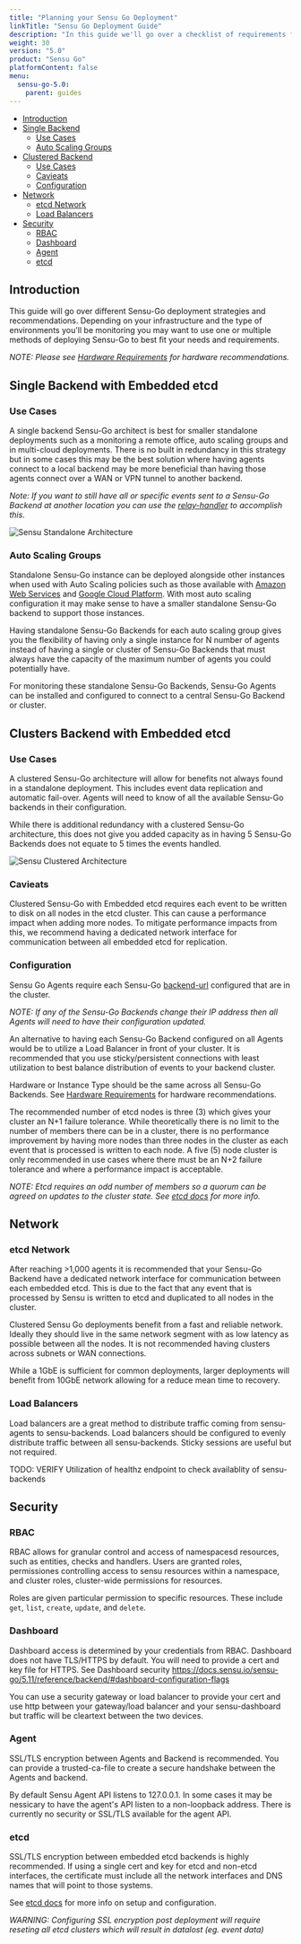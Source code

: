 ```yaml
---
title: "Planning your Sensu Go Deployment"
linkTitle: "Sensu Go Deployment Guide"
description: "In this guide we'll go over a checklist of requirements for a production ready deployment"
weight: 30
version: "5.0"
product: "Sensu Go"
platformContent: false
menu:
  sensu-go-5.0:
    parent: guides
---
```


- [Introduction](#introduction)
- [Single Backend](#single-backend-with-embedded-etcd)
  - [Use Cases](#use-cases)
  - [Auto Scaling Groups](#auto-scaling-groups)
- [Clustered Backend](#clusterd-backend-with-embedded-etcd)
  - [Use Cases](#use-cases)
  - [Cavieats](#cavieats)
  - [Configuration](#configuration)
- [Network](#network)
  - [etcd Network](#etcd-network)
  - [Load Balancers](#load-balancers)
- [Security](#security)
  - [RBAC](#rbac)
  - [Dashboard](#dashboard)
  - [Agent](#agent)
  - [etcd](#etcd)

## Introduction

This guide will go over different Sensu-Go deployment strategies and recommendations. Depending on your infrastructure and the type of environments  you'll be monitoring you may want to use one or multiple methods of deploying Sensu-Go to best fit your needs and requirements.

_NOTE: Please see [Hardware Requirements][1] for hardware recommendations._

## Single Backend with Embedded etcd

### Use Cases

A single backend Sensu-Go architect is best for smaller standalone deployments such as a monitoring a remote office, auto scaling groups and in multi-cloud deployments. There is no built in redundancy in this strategy but in some cases this may be the best solution where having agents connect to a local backend may be more beneficial than having those agents connect over a WAN or VPN tunnel to another backend.

_Note: If you want to still have all or specific events sent to a Sensu-Go Backend at another location you can use the [relay-handler][2] to accomplish this._

<img alt="Sensu Standalone Architecture" title="Single Sensu-Go Backend with Embedded etcd." src="/images/standalone_architecture.svg">

### Auto Scaling Groups

Standalone Sensu-Go instance can be deployed alongside other instances when used with Auto Scaling policies such as those available with [Amazon Web Services][5] and [Google Cloud Platform][6]. With most auto scaling configuration it may make sense to have a smaller standalone Sensu-Go backend to support those instances.

Having standalone Sensu-Go Backends for each auto scaling group gives you the flexibility of having only a single instance for N number of agents instead of having a single or cluster of Sensu-Go Backends that must always have the capacity of the maximum number of agents you could potentially have.

For monitoring these standalone Sensu-Go Backends, Sensu-Go Agents can be installed and configured to connect to a central Sensu-Go Backend or cluster.

## Clusters Backend with Embedded etcd

### Use Cases

A clustered Sensu-Go architecture will allow for benefits not always found in a standalone deployment. This includes event data replication and automatic fail-over. Agents will need to know of all the available Sensu-Go backends in their configuration.

While there is additional redundancy with a clustered Sensu-Go architecture, this does not give you added capacity as in having 5 Sensu-Go Backends does not equate to 5 times the events handled.

<img alt="Sensu Clustered Architecture" title="Clustered Sensu-Go Backend with Embedded etcd." src="/images/clustered_architecture.svg">

### Cavieats

Clustered Sensu-Go with Embedded etcd requires each event to be written to disk on all nodes in the etcd cluster. This can cause a performance impact when adding more nodes. To mitigate performance impacts from this, we recommend having a dedicated network interface for communication between all embedded etcd for replication.

### Configuration

Sensu Go Agents require each Sensu-Go [backend-url][3] configured that are in the cluster.

_NOTE: If any of the Sensu-Go Backends change their IP address then all Agents will need to have their configuration updated._

An alternative to having each Sensu-Go Backend configured on all Agents would be to utilize a Load Balancer in front of your cluster. It is recommended that you use sticky/persistent connections with least utilization to best balance distribution of events to your backend cluster.

Hardware or Instance Type should be the same across all Sensu-Go Backends. See [Hardware Requirements][1] for hardware recommendations.

The recommended number of etcd nodes is three (3) which gives your cluster an N+1 failure tolerance. While theoretically there is no limit to the number of members there can be in a cluster, there is no performance improvement by having more nodes than three nodes in the cluster as each event that is processed is written to each node. A five (5) node cluster is only recommended in use cases where there must be an N+2 failure tolerance and where a performance impact is acceptable.

_NOTE: Etcd requires an odd number of members so a quorum can be agreed on updates to the cluster state. See [etcd docs][4] for more info._

## Network

### etcd Network

After reaching >1,000 agents it is recommended that your Sensu-Go Backend have a dedicated network interface for communication between each embedded etcd. This is due to the fact that any event that is processed by Sensu is written to etcd and duplicated to all nodes in the cluster.

Clustered Sensu Go deployments benefit from a fast and reliable network. Ideally they should live in the same network segment with as low latency as possible between all the nodes. It is not recommended having clusters across subnets or WAN connections.

While a 1GbE is sufficient for common deployments, larger deployments will benefit from 10GbE network allowing for a reduce mean time to recovery.

### Load Balancers

Load balancers are a great method to distribute traffic coming from sensu-agents to sensu-backends. Load balancers should be configured to evenly distribute traffic between all sensu-backends. Sticky sessions are useful but not required.

TODO: VERIFY Utilization of healthz endpoint to check availablity of sensu-backends

## Security

### RBAC

RBAC allows for granular control and access of namespacesd resources, such as entities, checks and handlers. Users are granted roles, permissiones controlling access to sensu resources within a namespace, and cluster roles, cluster-wide permissions for resources. 

Roles are given particular permission to specific resources. These include `get`, `list`, `create`, `update`, and `delete`.

### Dashboard

Dashboard access is determined by your credentials from RBAC.
Dashboard does not have TLS/HTTPS by default. You will need to provide a cert and key file for HTTPS. See Dashboard security https://docs.sensu.io/sensu-go/5.11/reference/backend/#dashboard-configuration-flags

You can use a security gateway or load balancer to provide your cert and use http between your gateway/load balancer and your sensu-dashboard but traffic will be cleartext between the two devices.

### Agent

SSL/TLS encryption between Agents and Backend is recommended. You can provide a trusted-ca-file to create a secure handshake between the Agents and backend.

By default Sensu Agent API listens to 127.0.0.1. In some cases it may be nessicary to have the agent's API listen to a non-loopback address. There is currently no security or SSL/TLS available for the agent API.

### etcd

SSL/TLS encryption between embedded etcd backends is highly recommended. If using a single cert and key for etcd and non-etcd interfaces, the certificate must include all the network interfaces and DNS names that will point to those systems.

See [etcd docs][7] for more info on setup and configuration.

_WARNING: Configuring SSL encryption post deployment will require reseting all etcd clusters which will result in datalost (eg. event data)_

[1]: ../../installation/recommended-hardware
[2]: https://bonsai.sensu.io/assets/sensu/sensu-relay-handler
[3]: ../../reference/agent/#general-configuration-flags
[4]: https://etcd.io/docs/
[5]: https://docs.aws.amazon.com/autoscaling/ec2/userguide/AutoScalingGroup.html
[6]: https://cloud.google.com/compute/docs/autoscaler/
[7]: https://github.com/etcd-io/etcd/blob/master/Documentation/op-guide/security.md